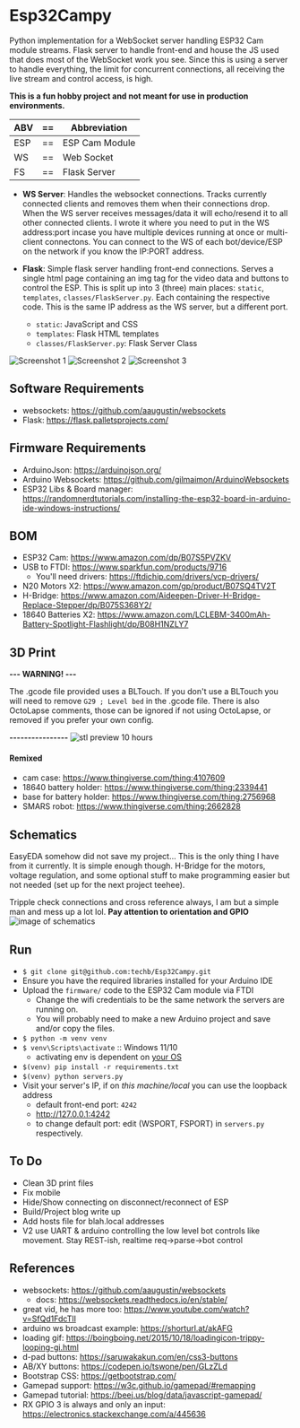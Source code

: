# Esp32Campy
Python implementation for a WebSocket server handling ESP32 Cam module streams. Flask server to handle front-end and house the JS used that does most of the WebSocket work you see. Since this is using a server to handle everything, the limit for concurrent connections, all receiving the live stream and control access, is high.

**This is a fun hobby project and not meant for use in production environments.**


| ABV | == | Abbreviation |
|-----|---|----------------|
| ESP | == | ESP Cam Module |
| WS  | == | Web Socket     |
| FS  | == | Flask Server   |


- **WS Server**: Handles the websocket connections. Tracks currently connected clients and removes them when their connections drop. When the WS server receives  messages/data it will echo/resend it to all other connected clients. I wrote it where you need to put in the WS address:port incase you have multiple devices running at once or multi-client connectons. You can connect to the WS of each bot/device/ESP on the network if you know the IP:PORT address.

- **Flask**: Simple flask server handling front-end connections. Serves a single html page containing an img tag for the video data and buttons to control the ESP. This is split up into 3 (three) main places: `static`, `templates`, `classes/FlaskServer.py`. Each containing the respective code. This is the same IP address as the WS server, but a different port.
  - `static`: JavaScript and CSS
  - `templates`: Flask HTML templates
  - `classes/FlaskServer.py`: Flask Server Class

![Screenshot 1](READMEFILES/img/splash-page.png)
![Screenshot 2](READMEFILES/img/new-connecting.png)
![Screenshot 3](READMEFILES/img/new-working-screenshot.png)


## Software Requirements
- websockets: https://github.com/aaugustin/websockets
- Flask: https://flask.palletsprojects.com/


## Firmware Requirements
- ArduinoJson: https://arduinojson.org/
- Arduino Websockets: https://github.com/gilmaimon/ArduinoWebsockets
- ESP32 Libs & Board manager: https://randomnerdtutorials.com/installing-the-esp32-board-in-arduino-ide-windows-instructions/


## BOM
- ESP32 Cam: https://www.amazon.com/dp/B07S5PVZKV
- USB to FTDI: https://www.sparkfun.com/products/9716
  - You'll need drivers: https://ftdichip.com/drivers/vcp-drivers/
- N20 Motors X2: https://www.amazon.com/gp/product/B07SQ4TV2T
- H-Bridge: https://www.amazon.com/Aideepen-Driver-H-Bridge-Replace-Stepper/dp/B075S368Y2/
- 18640 Batteries X2: https://www.amazon.com/LCLEBM-3400mAh-Battery-Spotlight-Flashlight/dp/B08H1NZLY7


## 3D Print
**--- WARNING! ---**

The .gcode file provided uses a BLTouch.
If you don't use a BLTouch you will need to remove `G29 ; Level bed` in the .gcode file.
There is also OctoLapse comments, those can be ignored if not using OctoLapse, or removed if you prefer your own config.

**----------------**
![stl preview 10 hours](READMEFILES/img/new-design-3d.png)

#### Remixed
- cam case: https://www.thingiverse.com/thing:4107609
- 18640 battery holder: https://www.thingiverse.com/thing:2339441
- base for battery holder: https://www.thingiverse.com/thing:2756968
- SMARS robot: https://www.thingiverse.com/thing:2662828


## Schematics
EasyEDA somehow did not save my project... This is the only thing I have from it currently. It is simple enough though. H-Bridge for the motors, voltage regulation, and some optional stuff to make programming easier but not needed (set up for the next project teehee). 

Tripple check connections and cross reference always, I am but a simple man and mess up a lot lol. **Pay attention to orientation and GPIO**
![image of schematics](READMEFILES/img/Schematic.png)


## Run
- `$ git clone git@github.com:techb/Esp32Campy.git`
- Ensure you have the required libraries installed for your Arduino IDE
- Upload the `firmware/` code to the ESP32 Cam module via FTDI
  - Change the wifi credentials to be the same network the servers are running on. 
  - You will probably need to make a new Arduino project and save and/or copy the files.
- `$ python -m venv venv`
- `$ venv\Scripts\activate` :: Windows 11/10
  - activating env is dependent on [your OS](https://www.infoworld.com/article/3239675/virtualenv-and-venv-python-virtual-environments-explained.html)
- `$(venv) pip install -r requirements.txt`
- `$(venv) python servers.py`
- Visit your server's IP, if on _this machine/local_ you can use the loopback address
  - default front-end port: `4242`
  - http://127.0.0.1:4242
  - to change default port: edit (WSPORT, FSPORT) in `servers.py` respectively.


## To Do
- Clean 3D print files
- Fix mobile
- Hide/Show connecting on disconnect/reconnect of ESP
- Build/Project blog write up
- Add hosts file for blah.local addresses
- V2 use UART & arduino controlling the low level bot controls like movement. Stay REST-ish, realtime req->parse->bot control


## References
- websockets: https://github.com/aaugustin/websockets
  - docs: https://websockets.readthedocs.io/en/stable/
- great vid, he has more too: https://www.youtube.com/watch?v=SfQd1FdcTlI
- arduino ws broadcast example: https://shorturl.at/akAFG
- loading gif: https://boingboing.net/2015/10/18/loadingicon-trippy-looping-gi.html
- d-pad buttons: https://saruwakakun.com/en/css3-buttons
- AB/XY buttons: https://codepen.io/tswone/pen/GLzZLd
- Bootstrap CSS: https://getbootstrap.com/
- Gamepad support: https://w3c.github.io/gamepad/#remapping
- Gamepad tutorial: https://beej.us/blog/data/javascript-gamepad/
- RX GPIO 3 is always and only an input: https://electronics.stackexchange.com/a/445636